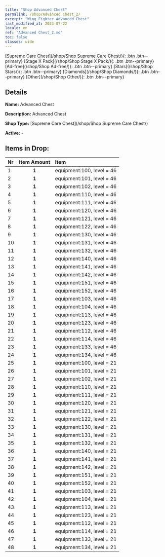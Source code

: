 ```yaml
---
title: "Shop Advanced Chest"
permalink: /shop/Advanced Chest_2/
excerpt: "Wing Fighter Advanced Chest"
last_modified_at: 2023-07-22
locale: en
ref: "Advanced Chest_2.md"
toc: false
classes: wide
---
```



  [Supreme Care Chest](/shop/Shop Supreme Care Chest/){: .btn .btn--primary}   [Stage X Pack](/shop/Shop Stage X Pack/){: .btn .btn--primary}   [Ad-free](/shop/Shop Ad-free/){: .btn .btn--primary}   [Stars](/shop/Shop Stars/){: .btn .btn--primary}   [Diamonds](/shop/Shop Diamonds/){: .btn .btn--primary}   [Other](/shop/Shop Other/){: .btn .btn--primary} 

## Details

 **Name:** Advanced Chest 

 **Description:** Advanced Chest

 **Shop Type:** [Supreme Care Chest](/shop/Shop Supreme Care Chest/)

 **Active:** - 

## Items in Drop:

  |  Nr | Item Amount  |       Item       |
  |:----|:------------:|:-----------------|
  | 1 | **1**  | equipment:100, level = 46 | 
  | 2 | **1**  | equipment:101, level = 46 | 
  | 3 | **1**  | equipment:102, level = 46 | 
  | 4 | **1**  | equipment:110, level = 46 | 
  | 5 | **1**  | equipment:111, level = 46 | 
  | 6 | **1**  | equipment:120, level = 46 | 
  | 7 | **1**  | equipment:121, level = 46 | 
  | 8 | **1**  | equipment:122, level = 46 | 
  | 9 | **1**  | equipment:130, level = 46 | 
  | 10 | **1**  | equipment:131, level = 46 | 
  | 11 | **1**  | equipment:132, level = 46 | 
  | 12 | **1**  | equipment:140, level = 46 | 
  | 13 | **1**  | equipment:141, level = 46 | 
  | 14 | **1**  | equipment:142, level = 46 | 
  | 15 | **1**  | equipment:151, level = 46 | 
  | 16 | **1**  | equipment:152, level = 46 | 
  | 17 | **1**  | equipment:103, level = 46 | 
  | 18 | **1**  | equipment:104, level = 46 | 
  | 19 | **1**  | equipment:113, level = 46 | 
  | 20 | **1**  | equipment:123, level = 46 | 
  | 21 | **1**  | equipment:112, level = 46 | 
  | 22 | **1**  | equipment:114, level = 46 | 
  | 23 | **1**  | equipment:133, level = 46 | 
  | 24 | **1**  | equipment:134, level = 46 | 
  | 25 | **1**  | equipment:100, level = 21 | 
  | 26 | **1**  | equipment:101, level = 21 | 
  | 27 | **1**  | equipment:102, level = 21 | 
  | 28 | **1**  | equipment:110, level = 21 | 
  | 29 | **1**  | equipment:111, level = 21 | 
  | 30 | **1**  | equipment:120, level = 21 | 
  | 31 | **1**  | equipment:121, level = 21 | 
  | 32 | **1**  | equipment:122, level = 21 | 
  | 33 | **1**  | equipment:130, level = 21 | 
  | 34 | **1**  | equipment:131, level = 21 | 
  | 35 | **1**  | equipment:132, level = 21 | 
  | 36 | **1**  | equipment:140, level = 21 | 
  | 37 | **1**  | equipment:141, level = 21 | 
  | 38 | **1**  | equipment:142, level = 21 | 
  | 39 | **1**  | equipment:151, level = 21 | 
  | 40 | **1**  | equipment:152, level = 21 | 
  | 41 | **1**  | equipment:103, level = 21 | 
  | 42 | **1**  | equipment:104, level = 21 | 
  | 43 | **1**  | equipment:113, level = 21 | 
  | 44 | **1**  | equipment:123, level = 21 | 
  | 45 | **1**  | equipment:112, level = 21 | 
  | 46 | **1**  | equipment:114, level = 21 | 
  | 47 | **1**  | equipment:133, level = 21 | 
  | 48 | **1**  | equipment:134, level = 21 | 


